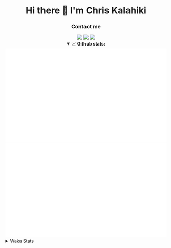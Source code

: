 <div align="center">
 <h1>Hi there 👋 I'm Chris Kalahiki</h1>
 <h3>Contact me</h3>
 <a href="mailto:chris.kalahiki@gmail.com"><img src="https://img.shields.io/badge/gmail-%23D14836.svg?&style=for-the-badge&logo=gmail&logoColor=white"/></a>
 <a href="https://twitter.com/ChrisKalahiki"><img src="https://img.shields.io/badge/twitter-%231DA1F2.svg?&style=for-the-badge&logo=twitter&logoColor=white"/></a>
 <a href="https://www.linkedin.com/in/ChrisKalahiki"><img src="https://img.shields.io/badge/linkedin-%230077B5.svg?&style=for-the-badge&logo=linkedin&logoColor=white"/></a>
<details open>
  <summary>📈 <b>Github stats:</b></summary>
  <img src="https://github.com/ChrisKalahiki/github-stats/blob/master/generated/overview.svg"/>
  <img src="https://github.com/ChrisKalahiki/github-stats/blob/master/generated/languages.svg"/>
</details>
</div>

<details>
  <summary>Waka Stats</summary>
<!--START_SECTION:waka-->
![Code Time](http://img.shields.io/badge/Code%20Time-0%20secs-blue)

**🐱 My GitHub Data** 

> 🏆 239 Contributions in the Year 2022
 > 
> 📦 6.2 MB Used in GitHub's Storage 
 > 
> 💼 Opted to Hire
 > 
> 📜 33 Public Repositories 
 > 
> 🔑 24 Private Repositories  
 > 
**I'm an Early 🐤** 

```text
🌞 Morning    77 commits     ████░░░░░░░░░░░░░░░░░░░░░   15.91% 
🌆 Daytime    193 commits    ██████████░░░░░░░░░░░░░░░   39.88% 
🌃 Evening    155 commits    ████████░░░░░░░░░░░░░░░░░   32.02% 
🌙 Night      59 commits     ███░░░░░░░░░░░░░░░░░░░░░░   12.19%

```
📅 **I'm Most Productive on Wednesday** 

```text
Monday       75 commits     ████░░░░░░░░░░░░░░░░░░░░░   15.5% 
Tuesday      44 commits     ██░░░░░░░░░░░░░░░░░░░░░░░   9.09% 
Wednesday    115 commits    ██████░░░░░░░░░░░░░░░░░░░   23.76% 
Thursday     83 commits     ████░░░░░░░░░░░░░░░░░░░░░   17.15% 
Friday       70 commits     ███░░░░░░░░░░░░░░░░░░░░░░   14.46% 
Saturday     25 commits     █░░░░░░░░░░░░░░░░░░░░░░░░   5.17% 
Sunday       72 commits     ███░░░░░░░░░░░░░░░░░░░░░░   14.88%

```


📊 **This Week I Spent My Time On** 

```text
⌚︎ Time Zone: America/New_York

💬 Programming Languages: 
Python                   1 hr 15 mins        ███████████████████████░░   92.63% 
Markdown                 5 mins              █░░░░░░░░░░░░░░░░░░░░░░░░   7.37%

🔥 Editors: 
VS Code                  1 hr 21 mins        █████████████████████████   100.0%

🐱‍💻 Projects: 
jax-playground           34 mins             ██████████░░░░░░░░░░░░░░░   41.89% 
tensorflow-playground    14 mins             ████░░░░░░░░░░░░░░░░░░░░░   18.34% 
DigiPathAI               14 mins             ████░░░░░░░░░░░░░░░░░░░░░   18.26% 
dcgan-with-jax           10 mins             ███░░░░░░░░░░░░░░░░░░░░░░   12.39% 
clemson-breast-cancer    7 mins              ██░░░░░░░░░░░░░░░░░░░░░░░   9.12%

💻 Operating System: 
Linux                    1 hr 21 mins        █████████████████████████   100.0%

```

**I Mostly Code in Jupyter Notebook** 

```text
Jupyter Notebook         16 repos            ███████░░░░░░░░░░░░░░░░░░   29.09% 
Python                   14 repos            ██████░░░░░░░░░░░░░░░░░░░   25.45% 
C#                       10 repos            ████░░░░░░░░░░░░░░░░░░░░░   18.18% 
JavaScript               4 repos             █░░░░░░░░░░░░░░░░░░░░░░░░   7.27% 
HTML                     2 repos             █░░░░░░░░░░░░░░░░░░░░░░░░   3.64%

```


**Timeline**

![Chart not found](https://raw.githubusercontent.com/ChrisKalahiki/ChrisKalahiki/main/charts/bar_graph.png) 


 Last Updated on 18/07/2022 18:50:01 UTC
<!--END_SECTION:waka-->
</details>

